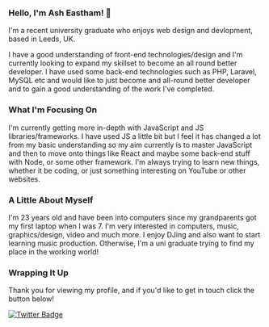 ### Hello, I'm Ash Eastham! 👋

I'm a recent university graduate who enjoys web design and devlopment, based in Leeds, UK.

I have a good understanding of front-end technologies/design and I'm currently looking to expand my skillset to become an all round better developer.  I have used some back-end technologies such as PHP, Laravel, MySQL etc and would like to just become and all-round better developer and to gain a good understanding of the work I've completed.

### What I'm Focusing On

I'm currently getting more in-depth with JavaScript and JS libraries/frameworks.  I have used JS a little bit but I feel it has changed a lot from my basic understanding so my aim currently is to master JavaScript and then to move onto things like React and maybe some back-end stuff with Node, or some other framework.  I'm always trying to learn new things, whether it be coding, or just something interesting on YouTube or other websites.  

### A Little About Myself

I'm 23 years old and have been into computers since my grandparents got my first laptop when I was 7.  I'm very interested in computers, music, graphics/design, video and much more.  I enjoy DJing and also want to start learning music production.  Otherwise, I'm a uni graduate trying to find my place in the working world!

### Wrapping It Up

Thank you for viewing my profile, and if you'd like to get in touch click the button below!

[![Twitter Badge](https://img.shields.io/badge/-Twitter-1ca0f1?style=flat-square&labelColor=1ca0f1&logo=twitter&logoColor=white&link=https://twitter.com/ashleyeastham)](https://twitter.com/ashleyeastham)
